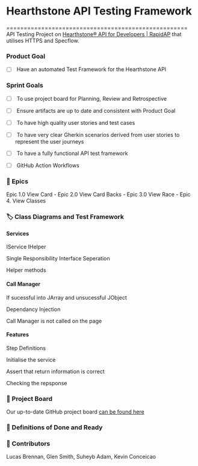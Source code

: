 # Hearthstone API Testing Framework

====================================================
API Testing Project on [Hearthstone® API for Developers | RapidAP]((https://rapidapi.com/omgvamp/api/hearthstone)) that utilises HTTPS and Specflow.

### Product Goal

* [ ]  Have an automated Test Framework for the Hearthstone API  

### Sprint Goals
* [ ]  To use project board for Planning, Review and Retrospective
* [ ]  Ensure artifacts are up to date and consistent with Product Goal
* [ ]  To have high quality user stories and test cases
* [ ]  To have very clear Gherkin scenarios derived from user stories to represent the user journeys
* [ ]  To have a fully functional API test framework
* [ ]  GitHub Action Workflows


### 🎉️ Epics

Epic 1.0 View Card - Epic 2.0 View Card Backs - Epic 3.0 View Race - Epic 4. View Classes

### 🏷 Class Diagrams and Test Framework

#### Services

IService
IHelper

Single Responsibility
Interface Seperation

Helper methods

#### Call Manager

If sucessful into JArray and unsucessful JObject

Dependancy Injection

Call Manager is not called on the page


#### Features

Step Definitions

Initialise the service

Assert that return information is correct

Checking the repsponse



### 📝 Project Board

Our up-to-date GitHub project board [can be found here](https://github.com/users/gleniw/projects/1)

### 💭 Definitions of Done and Ready



### 🤺 Contributors

Lucas Brennan,  Glen Smith, Suheyb Adam, Kevin Conceicao
